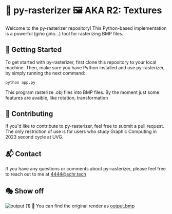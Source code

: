# 🐍 py-rasterizer 🖼️ AKA R2: Textures
Welcome to the py-rasterizer repository! This Python-based implementation is a powerful (giño giño...) tool for rasterizing BMP files.

## 🚀 Getting Started
To get started with py-rasterizer, first clone this repository to your local machine. Then, make sure you have Python installed and use py-rasterizer, by simply running the next command:

``` bash
python app.py
```
This program rasterize .obj files into BMP files. By the moment just some features are avaible, like rotation, transformation       

## 📝 Contributing
If you'd like to contribute to py-rasterizer, feel free to submit a pull request. The only restriction of use is for users who study Graphic Computing in 2023 second cycle at UVG. 

## 📬 Contact
If you have any questions or comments about py-rasterizer, please feel free to reach out to me at 4444@schr.tech

## 🎭 Show off
![output (1)](https://github.com/chamale-rac/py-rasterizer/assets/63200593/49898abb-5fcd-4189-adb2-ae4851b956e1)
🤑 You can find the original render as [output.bmp](./output.bmp)
